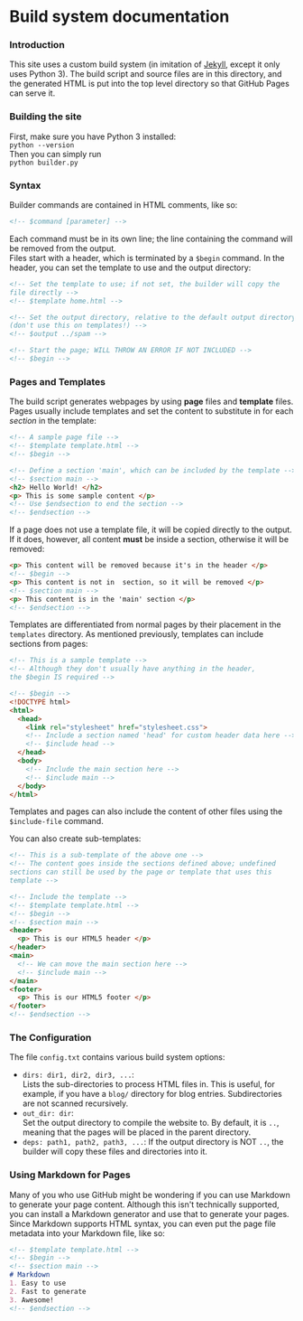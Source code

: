 # Build system documentation

### Introduction
This site uses a custom build system (in imitation of
[Jekyll](https://jekyllrb.com), except it only uses Python 3).
The build script and source files are in this directory, and
the generated HTML is put into the top level directory so that
GitHub Pages can serve it.

### Building the site
First, make sure you have Python 3 installed:   
`python --version`  
Then you can simply run  
`python builder.py`  

### Syntax
Builder commands are contained in HTML comments, like so:  
```html
<!-- $command [parameter] -->
```  
Each command must be in its own line; the line containing the
command will be removed from the output.  
Files start with a header, which is terminated by a `$begin`
command. In the header, you can set the template to use and
the output directory:
```html
<!-- Set the template to use; if not set, the builder will copy the
file directly -->
<!-- $template home.html -->  

<!-- Set the output directory, relative to the default output directory
(don't use this on templates!) -->
<!-- $output ../spam -->

<!-- Start the page; WILL THROW AN ERROR IF NOT INCLUDED -->
<!-- $begin -->
```

### Pages and Templates
The build script generates webpages by using **page** files and
**template** files.  
Pages usually include templates and set the content
to substitute in for each *section* in the template:  

```html
<!-- A sample page file -->
<!-- $template template.html -->
<!-- $begin -->

<!-- Define a section 'main', which can be included by the template -->
<!-- $section main -->
<h2> Hello World! </h2>
<p> This is some sample content </p>
<!-- Use $endsection to end the section -->
<!-- $endsection -->
```

If a page does not
use a template file, it will be copied directly to the output. If it does,
however, all content **must** be inside a section, otherwise it will be
removed:
```html
<p> This content will be removed because it's in the header </p>
<!-- $begin -->
<p> This content is not in  section, so it will be removed </p>
<!-- $section main -->
<p> This content is in the 'main' section </p>
<!-- $endsection -->
```

Templates are differentiated from normal pages by their placement
in the `templates` directory. As mentioned previously, templates can
include sections from pages:
```html
<!-- This is a sample template -->
<!-- Although they don't usually have anything in the header,
the $begin IS required -->

<!-- $begin -->
<!DOCTYPE html>
<html>
  <head>
    <link rel="stylesheet" href="stylesheet.css">
    <!-- Include a section named 'head' for custom header data here -->
    <!-- $include head -->
  </head>
  <body>
    <!-- Include the main section here -->
    <!-- $include main -->
  </body>
</html>
```

Templates and pages can also include the content of other files using the
`$include-file` command.

You can also create sub-templates:

```html
<!-- This is a sub-template of the above one -->
<!-- The content goes inside the sections defined above; undefined
sections can still be used by the page or template that uses this
template -->

<!-- Include the template -->
<!-- $template template.html -->
<!-- $begin -->
<!-- $section main -->
<header>
  <p> This is our HTML5 header </p>
</header>
<main>
  <!-- We can move the main section here -->
  <!-- $include main -->
</main>
<footer>
  <p> This is our HTML5 footer </p>
</footer>
<!-- $endsection -->
```

### The Configuration
The file `config.txt` contains various build system options:  

* `dirs: dir1, dir2, dir3, ...`:  
  Lists the sub-directories to process HTML files in. This is useful, for
  example, if you have a `blog/` directory for blog entries. Subdirectories are
  not scanned recursively. 
* `out_dir: dir`:  
  Set the output directory to compile the website to. By default, it is `..`,
  meaning that the pages will be placed in the parent directory.
* `deps: path1, path2, path3, ...`:
  If the output directory is NOT `..`, the builder will copy these files and
  directories into it.

### Using Markdown for Pages

Many of you who use GitHub might be wondering if you can use Markdown
to generate your page content. Although this isn't technically supported,
you can install a Markdown generator and use that to generate your
pages. Since Markdown supports HTML syntax, you can even put the page
file metadata into your Markdown file, like so:

```markdown
<!-- $template template.html -->
<!-- $begin -->
<!-- $section main -->
# Markdown
1. Easy to use
2. Fast to generate
3. Awesome!
<!-- $endsection -->
```
